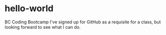 # hello-world
BC Coding Bootcamp
I've signed up for GitHub as a requisite for a class, but looking forward to see what I can do.
